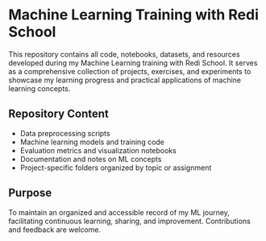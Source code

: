 # Machine Learning Training with Redi School

This repository contains all code, notebooks, datasets, and resources developed during my Machine Learning training with Redi School. It serves as a comprehensive collection of projects, exercises, and experiments to showcase my learning progress and practical applications of machine learning concepts.

## Repository Content

- Data preprocessing scripts
- Machine learning models and training code
- Evaluation metrics and visualization notebooks
- Documentation and notes on ML concepts
- Project-specific folders organized by topic or assignment

## Purpose

To maintain an organized and accessible record of my ML journey, facilitating continuous learning, sharing, and improvement. Contributions and feedback are welcome.
